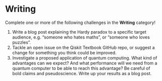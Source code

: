 # Writing
Complete one or more of the following challenges in the **Writing** category!

1. Write a blog post explaining the Hardy paradox to a specific target audience, e.g. “someone who hates maths”, or “someone who loves puzzles”.
2. Tackle an open issue on the Qiskit Textbook GitHub repo, or suggest a change for something you think could be improved.
3. Investigate a proposed application of quantum computing. What kind of advantages can we expect? And what performance will we need from a quantum computer to be able to reach this advantage? Be careful of bold claims and pseudoscience. Write up your results as a blog post.

